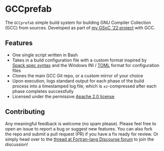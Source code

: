 # GCCprefab

The `GCCprefab` simple build system for building GNU Compiler Collection (GCC) from sources.
Developed as part of [my GSoC '22 project][gsoc] with GCC.

## Features

- One single script written in Bash
- Takes in a build configuration file with a custom format inspired by [Spack spec syntax][spack]
  and the Windows INI / [TOML][toml] format for configuration files
- Clones the main GCC Git repo, or a custom mirror of your choice
- Upon execution, logs standard output for each phase of the build process into a timestamped log file,
  which is `xz`-compressed after each phase completes successfully
- Licensed under the permissive [Apache 2.0 license][apache]

## Contributing

Any meaningful feedback is welcome (no spam please).
Please feel free to open an issue to report a bug or suggest new features.
You can also fork the repo and submit a pull request (PR) if you have a fix ready for review.
Or simply head over to the [thread at Fortran-lang Discourse forum][forum] to join the discussion!

[gsoc]: https://summerofcode.withgoogle.com/programs/2022/projects/et1mX1zU
[spack]: https://spack.readthedocs.io/en/latest/basic_usage.html#specs-dependencies
[toml]: https://toml.io/en/
[apache]: https://opensource.org/licenses/Apache-2.0
[forum]: https://fortran-lang.discourse.group/t/gsoc-2022-accelerating-fortran-do-concurrent-in-gcc/3269
